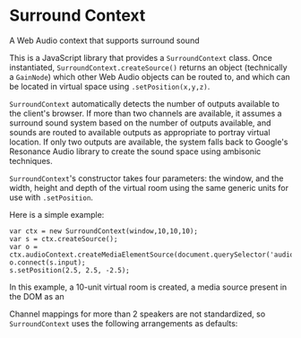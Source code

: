 # Surround Context
A Web Audio context that supports surround sound

This is a JavaScript library that provides a `SurroundContext` class. Once instantiated, `SurroundContext.createSource()` returns an object (technically a `GainNode`) which other Web Audio objects can be routed to, and which can be located in virtual space using `.setPosition(x,y,z)`.

`SurroundContext` automatically detects the number of outputs available to the client's browser. If more than two channels are available, it assumes a surround sound system based on the number of outputs available, and sounds are routed to available outputs as appropriate to portray virtual location. If only two outputs are available, the system falls back to Google's Resonance Audio library to create the sound space using ambisonic techniques.

`SurroundContext`'s constructor takes four parameters: the window, and the width, height and depth of the virtual room using the same generic units for use with `.setPosition`.

Here is a simple example:

```
var ctx = new SurroundContext(window,10,10,10);
var s = ctx.createSource();
var o = ctx.audioContext.createMediaElementSource(document.querySelector('audio'));
o.connect(s.input);
s.setPosition(2.5, 2.5, -2.5);
```

In this example, a 10-unit virtual room is created, a media source present in the DOM as an <audio> element is connected to a source in that context, and the source is moved to a point 2.5 units behind, above and to the right of the listener.

Channel mappings for more than 2 speakers are not standardized, so `SurroundContext` uses the following arrangements as defaults:
  
```
  
